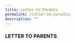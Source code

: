 ```yaml
---
title: Letter to Parents
permalink: /letter-to-parents/
description: ""
---
```

### LETTER TO PARENTS

